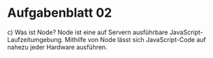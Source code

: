 # Aufgabenblatt 02

c) Was ist Node?
Node ist eine auf Servern ausführbare JavaScript-Laufzeitumgebung.
Mithilfe von Node lässt sich JavaScript-Code auf nahezu jeder Hardware ausführen.
